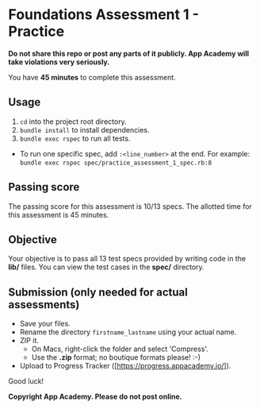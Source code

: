 # Foundations Assessment 1 - Practice

**Do not share this repo or post any parts of it publicly. App Academy will take
violations very seriously.**

You have **45 minutes** to complete this assessment.

## Usage

1. `cd` into the project root directory.
2. `bundle install` to install dependencies.
3. `bundle exec rspec` to run all tests.

* To run one specific spec, add `:<line_number>` at the end. For example:
  `bundle exec rspec spec/practice_assessment_1_spec.rb:8`

## Passing score

The passing score for this assessment is 10/13 specs.
The allotted time for this assessment is 45 minutes.

## Objective

Your objective is to pass all 13 test specs provided by writing code in the
__lib/__ files. You can view the test cases in the __spec/__ directory.

## Submission (only needed for actual assessments)

* Save your files.
* Rename the directory `firstname_lastname` using your actual name.
* ZIP it.
  * On Macs, right-click the folder and select 'Compress'.
  * Use the __.zip__ format; no boutique formats please! :-)
* Upload to Progress Tracker ([https://progress.appacademy.io/]).

[https://progress.appacademy.io/]: https://progress.appacademy.io/

Good luck!

**Copyright App Academy. Please do not post online.**
